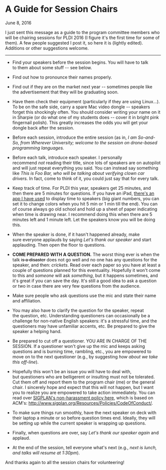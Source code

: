 # A Guide for Session Chairs

June 8, 2016

I just sent this message as a guide to the program committee members who will be chairing sessions for PLDI 2016 (I figure it's the first time for some of them). A few people suggested I post it, so here it is (lightly edited). Additions or other suggestions welcome.

---

-   Find your speakers before the session begins. You will have to talk to them about some stuff -- see below.
-   Find out how to pronounce their names properly.
-   Find out if they are on the market next year -- sometimes people like the advertisement that they will be graduating soon.
-   Have them check their equipment (particularly if they are using Linux...). To be on the safe side, carry a spare Mac video dongle -- speakers forget this shockingly often. You should consider writing your name on it in Sharpie (or do what one of my students does -- cover it in bright pink fingernail polish). This greatly increases the odds you will get your dongle back after the session.
-   Before each session, introduce the entire session (as in, _I am So-and-So, from Wherever University; welcome to the session on drone-based programming languages._
-   Before each talk, introduce each speaker. I personally recommend *not* reading their title, since lots of speakers are on autopilot and will just repeat everything you said. You can instead say something like _This is Foo Bar, who will be talking about verifying clown car drivers._ In fact, come to think of it, you could just say that for every talk.  
-   Keep track of time. For PLDI this year, speakers get 25 minutes, and then there are 5 minutes for questions. If you have an iPad, [there's an app I have used](https://itunes.apple.com/us/app/presentation-clock/id391324914?mt=8) to display time to speakers (big giant numbers, you can set it to change colors when you hit 5 min or 1 min till the end). You can of course always go old school and hold up a sheet of paper indicating when time is drawing near. I recommend doing this when there are 5 minutes left and 1 minute left. Let the speakers know you will be doing this.
-   When the speaker is done, if it hasn't happened already, make sure everyone applauds by saying _Let's thank our speaker_ and start applauding. Then open the floor to questions.

-   **COME PREPARED WITH A QUESTION.** The worst thing ever is when the talk ~~is a disaster~~ does not go well and no one has any questions for the speaker, and then: _crickets_. Read over each paper so you have at least a couple of questions planned for this eventuality. Hopefully it won't come to this and *someone* will ask *something*, but it happens sometimes, and it's great if you can save the day. It's still a good idea to ask a question or two in case there are very few questions from the audience.
-   Make sure people who ask questions use the mic and state their name and affiliation.
-   You may also have to clarify the question for the speaker, repeat the question, etc. Understanding questioners can occasionally be a challenge for non-native English speakers: it's a stressful time, and the questioners may have unfamiliar accents, etc. Be prepared to give the speaker a helping hand.
-   Be prepared to cut off a questioner. YOU ARE IN CHARGE OF THE SESSION. If a questioner won't give up the mic and keeps asking questions and is burning time, rambling, etc., you are empowered to move on to the next questioner (e.g., by suggesting _how about we take this off-line_).
-   Hopefully this won't be an issue you will have to deal with, but questioners who are belligerent or insulting must not be tolerated. Cut them off and report them to the program chair (me) or the general chair. I sincerely hope and expect that this will not happen, but I want you to realize you are empowered to take action immediately. You can read over [SIGPLAN's non-harassment policy here](http://www.sigplan.org/Resources/Policies/CodeOfConduct/), which is based on ACM's: <http://www.sigplan.org/Resources/Policies/CodeOfConduct/>.
-   To make sure things run smoothly, have the next speaker on deck with their laptop a minute or so before question times end. Ideally, they will be setting up while the current speaker is wrapping up questions.
-   Finally, when questions are over, say _Let's thank our speaker again_ and applaud.
-   At the end of the session, tell everyone what's next (e.g., _next is lunch, and talks will resume at 1:30pm_).

And thanks again to all the session chairs for volunteering!
